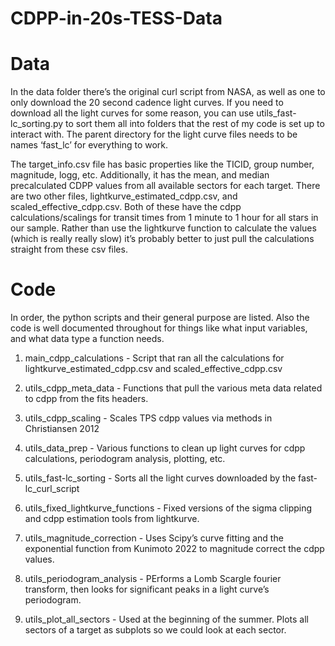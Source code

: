 # CDPP-in-20s-TESS-Data

# Data
In the data folder there’s the original curl script from NASA, as well as one to only download the 20 second cadence light curves. If you need to download all the light curves for some reason, you can use utils_fast-lc_sorting.py to sort them all into folders that the rest of my code is set up to interact with. The parent directory for the light curve files needs to be names ‘fast_lc’ for everything to work.

The target_info.csv file has basic properties like the TICID, group number, magnitude, logg, etc. Additionally, it has the mean, and median precalculated CDPP values from all available sectors for each target. There are two other files, lightkurve_estimated_cdpp.csv, and scaled_effective_cdpp.csv. Both of these have the cdpp calculations/scalings for transit times from 1 minute to 1 hour for all stars in our sample. Rather than use the lightkurve function to calculate the values (which is really really slow) it’s probably better to just pull the calculations straight from these csv files.

# Code
In order, the python scripts and their general purpose are listed. Also the code is well documented throughout for things like what input variables, and what data type a function needs.

1. main_cdpp_calculations - Script that ran all the calculations for  lightkurve_estimated_cdpp.csv and scaled_effective_cdpp.csv

2. utils_cdpp_meta_data - Functions that pull the various meta data related to cdpp from the fits headers.

3. utils_cdpp_scaling - Scales TPS cdpp values via methods in Christiansen 2012

4. utils_data_prep - Various functions to clean up light curves for cdpp calculations, periodogram analysis, plotting, etc.

5. utils_fast-lc_sorting - Sorts all the light curves downloaded by the fast-lc_curl_script

6. utils_fixed_lightkurve_functions - Fixed versions of the sigma clipping and cdpp estimation tools from lightkurve.

7. utils_magnitude_correction - Uses Scipy’s curve fitting and the exponential function from Kunimoto 2022 to magnitude correct the cdpp values.

8. utils_periodogram_analysis - PErforms a Lomb Scargle fourier transform, then looks for significant peaks in a light curve’s periodogram.

9. utils_plot_all_sectors - Used at the beginning of the summer. Plots all sectors of a target as subplots so we could look at each sector.
